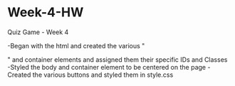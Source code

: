 # Week-4-HW
Quiz Game - Week 4


-Began with the html and created the various "<div>" and container elements and assigned them their specific IDs and Classes
-Styled the body and container element to be centered on the page
-Created the various buttons and styled them in style.css